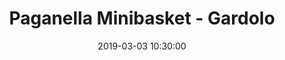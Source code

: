 ---
title: Paganella Minibasket - Gardolo
date: 2019-03-03 10:30:00
squadra-a: Bc Gardolo
punteggio-a: 
squadra-b: Paganella Minibasket
punteggio-b: 
partite/squadra: esordienti-18-19
luogo: PALAVIS
categoria: esordienti
---